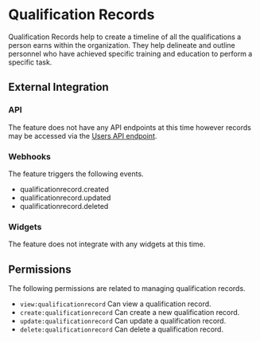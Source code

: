 # Qualification Records

Qualification Records help to create a timeline of all the qualifications a person earns within the organization. They help delineate and
outline personnel who have achieved specific training and education to perform a specific task.

## External Integration

### API

The feature does not have any API endpoints at this time however records may be accessed via the [Users API endpoint](/components/users).

### Webhooks

The feature triggers the following events.

- qualificationrecord.created
- qualificationrecord.updated
- qualificationrecord.deleted

### Widgets

The feature does not integrate with any widgets at this time.

## Permissions

The following permissions are related to managing qualification records.

- `view:qualificationrecord` Can view a qualification record.
- `create:qualificationrecord` Can create a new qualification record.
- `update:qualificationrecord` Can update a qualification record.
- `delete:qualificationrecord` Can delete a qualification record.
